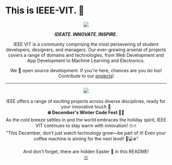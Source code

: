 # This is IEEE-VIT. 🚀

<p align="center">
  <img src="https://github.com/IEEE-VIT/.github/blob/main/profile/IEEE%20Space.png">
</p>

<p align="center">
  <b><i>IDEATE. INNOVATE. INSPIRE.</i></b>
</p>

<p align="center">
  IEEE VIT is a community comprising the most persevering of student developers, designers, and managers. Our ever-growing arsenal of projects covers a range of domains and technologies, from Web Development and App Development to Machine Learning and Electronics. 
</p>

<p align="center">
  We 💙 open source development. If you're here, chances are you do too! Contribute to our <a href="https://github.com/orgs/IEEE-VIT/repositories">projects</a>!
</p>

-----------------------------------------------------------------
<div align="center">
  <img src="https://github.com/jhwach/.github/blob/main/profile/ieeemem.jpg">
  <br><br>IEEE offers a range of exciting projects across diverse disciplines, ready for your innovative touch 🥳
</div>

<div align="center">
  <b>❄️ December's Winter Code Fest 🎄🚀</b>
</div>

<div align="center">
  As the cold breeze settles in and the world embraces the holiday spirit, IEEE VIT continues to stay warm with innovation! ☃️🔥
  <br>"This December, don’t just watch technology grow—be part of it! Even your coffee machine is aiming for the next level! 🚀💻❄️"
</div>

<div align="center">
  <br>And don't forget, there are hidden Easter 🥚 in this README!
</div>

<div align="center">
  <a href="https://www.youtube.com/watch?v=KBYSpR8N6pc" target="_blank">☃️</a>
</div>
